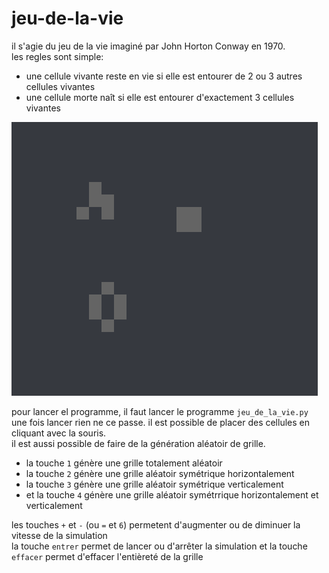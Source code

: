 
# jeu-de-la-vie

il s'agie du jeu de la vie imaginé par John Horton Conway en 1970. <br>
les regles sont simple:
- une cellule vivante reste en vie si elle est entourer de 2 ou 3 autres cellules vivantes
- une cellule morte naît si elle est entourer d'exactement 3 cellules vivantes <br>

![alt text](https://github.com/Hyrhoo/jeu-de-la-vie/blob/main/img/Capture%20d’écran%202023-02-07%20191706.png)

pour lancer el programme, il faut lancer le programme `jeu_de_la_vie.py` <br>
une fois lancer rien ne ce passe. il est possible de placer des cellules en cliquant avec la souris. <br>
il est aussi possible de faire de la génération aléatoir de grille. <br>
- la touche `1` génère une grille totalement aléatoir
- la touche `2` génère une grille aléatoir symétrique horizontalement
- la touche `3` génère une grille aléatoir symétrique verticalement
- et la touche `4` génère une grille aléatoir symétrrique horizontalement et verticalement <br>

les touches `+` et `-` (ou `=` et `6`) permetent d'augmenter ou de diminuer la vitesse de la simulation <br>
la touche `entrer` permet de lancer ou d'arrêter la simulation et la touche `effacer` permet d'effacer l'entièreté de la grille
